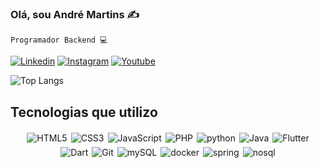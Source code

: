 ### Olá, sou André Martins ✍️
    Programador Backend 💻

[![Linkedin](https://img.shields.io/badge/-linkedin-0077B5?logo=linkedin&logoColor=white)](https://www.linkedin.com/in/andre-m-brandao/) [![Instagram](https://img.shields.io/badge/-instagram-E4405F?logo=instagram&logoColor=white)](https://www.instagram.com/andre_amb7184/) [![Youtube](https://img.shields.io/badge/-youtube-FF0000?logo=youtube&logoColor=white)](https://www.youtube.com/@andrebrandao9348)

<!-- [![Anurag's GitHub stats](https://github-readme-stats.vercel.app/api?username=anuraghazra)](https://github.com/anuraghazra/github-readme-stats) -->

![Top Langs](https://andre7184.github.io/gerando_info_github/languages_chart.png)

## Tecnologias que utilizo

<div style="display: flex; flex-wrap: wrap; justify-content: center;">
<img style="padding:3px" alt='HTML5' src="https://img.shields.io/badge/-HTML5-FF0000?logo=html5&logoColor=white">
<img style="padding:3px" alt='CSS3' src="https://img.shields.io/badge/-CSS3-0077B5?logo=css3&logoColor=white">
<img style="padding:3px" alt='JavaScript' src="https://img.shields.io/badge/-JavaScript-F7DF1E?logo=javascript&logoColor=white">
<img style="padding:3px" alt='PHP' src="https://img.shields.io/badge/-PHP-777BB4?logo=php&logoColor=white">
<img style="padding:3px" alt='python' src="https://img.shields.io/badge/-Python-3776AB?logo=python&logoColor=white">
<img style="padding:3px" alt='Java' src="https://img.shields.io/badge/-Java-F80000?logo=java&logoColor=white">
<img style="padding:3px" alt='Flutter' src="https://img.shields.io/badge/-Flutter-000000?logo=flutter&logoColor=white">
<img style="padding:3px" alt='Dart' src="https://img.shields.io/badge/-Dart-00B4AB?logo=dart&logoColor=white">
<img style="padding:3px" alt='Git' src="https://img.shields.io/badge/-Git-000000?logo=git&logoColor=white">
<img style="padding:3px" alt='mySQL' src="https://img.shields.io/badge/-MySQL-00758A?logo=mysql&logoColor=white">
<img style="padding:3px" alt='docker' src="https://img.shields.io/badge/-Docker-2496ED?logo=docker&logoColor=white">
<img style="padding:3px" alt='spring' src="https://img.shields.io/badge/-Spring-6DB33F?logo=spring&logoColor=white">
<img style="padding:3px" alt='nosql' src="https://img.shields.io/badge/-NoSQL-00758A?logo=nosql&logoColor=white">
</div>


